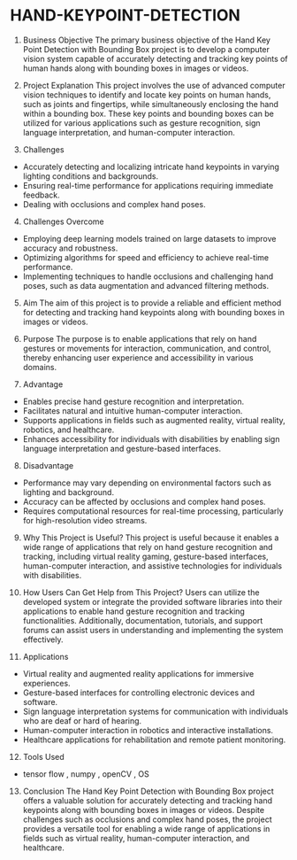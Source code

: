 # HAND-KEYPOINT-DETECTION

1. Business Objective
The primary business objective of the Hand Key Point Detection with Bounding Box project is to develop a computer vision system capable of accurately detecting and tracking key points of human hands along with bounding boxes in images or videos.

2. Project Explanation
This project involves the use of advanced computer vision techniques to identify and locate key points on human hands, such as joints and fingertips, while simultaneously enclosing the hand within a bounding box. These key points and bounding boxes can be utilized for various applications such as gesture recognition, sign language interpretation, and human-computer interaction.

3. Challenges
- Accurately detecting and localizing intricate hand keypoints in varying lighting conditions and backgrounds.
- Ensuring real-time performance for applications requiring immediate feedback.
- Dealing with occlusions and complex hand poses.

4. Challenges Overcome
- Employing deep learning models trained on large datasets to improve accuracy and robustness.
- Optimizing algorithms for speed and efficiency to achieve real-time performance.
- Implementing techniques to handle occlusions and challenging hand poses, such as data augmentation and advanced filtering methods.

5. Aim
The aim of this project is to provide a reliable and efficient method for detecting and tracking hand keypoints along with bounding boxes in images or videos.

6. Purpose
The purpose is to enable applications that rely on hand gestures or movements for interaction, communication, and control, thereby enhancing user experience and accessibility in various domains.

7. Advantage
- Enables precise hand gesture recognition and interpretation.
- Facilitates natural and intuitive human-computer interaction.
- Supports applications in fields such as augmented reality, virtual reality, robotics, and healthcare.
- Enhances accessibility for individuals with disabilities by enabling sign language interpretation and gesture-based interfaces.

8. Disadvantage
- Performance may vary depending on environmental factors such as lighting and background.
- Accuracy can be affected by occlusions and complex hand poses.
- Requires computational resources for real-time processing, particularly for high-resolution video streams.

9. Why This Project is Useful?
This project is useful because it enables a wide range of applications that rely on hand gesture recognition and tracking, including virtual reality gaming, gesture-based interfaces, human-computer interaction, and assistive technologies for individuals with disabilities.

10. How Users Can Get Help from This Project?
Users can utilize the developed system or integrate the provided software libraries into their applications to enable hand gesture recognition and tracking functionalities. Additionally, documentation, tutorials, and support forums can assist users in understanding and implementing the system effectively.

11. Applications
- Virtual reality and augmented reality applications for immersive experiences.
- Gesture-based interfaces for controlling electronic devices and software.
- Sign language interpretation systems for communication with individuals who are deaf or hard of hearing.
- Human-computer interaction in robotics and interactive installations.
- Healthcare applications for rehabilitation and remote patient monitoring.

12. Tools Used
- tensor flow , numpy , openCV  , OS

13. Conclusion
The Hand Key Point Detection with Bounding Box project offers a valuable solution for accurately detecting and tracking hand keypoints along with bounding boxes in images or videos. Despite challenges such as occlusions and complex hand poses, the project provides a versatile tool for enabling a wide range of applications in fields such as virtual reality, human-computer interaction, and healthcare.
